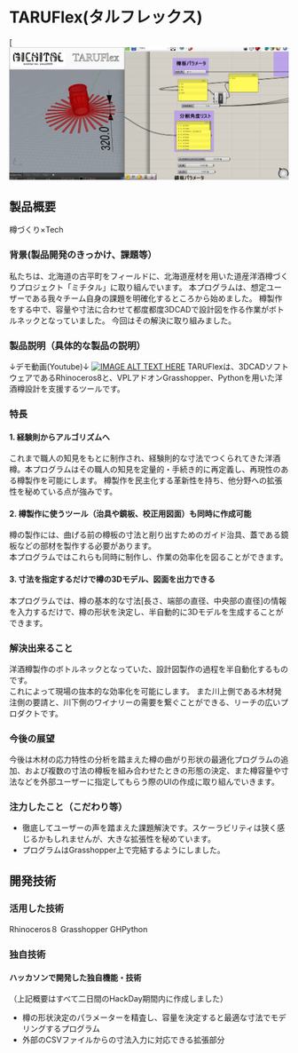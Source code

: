 # TARUFlex(タルフレックス)

[![操作画面の画像](GitHub_Main.jpg)

## 製品概要
樽づくり×Tech
### 背景(製品開発のきっかけ、課題等）
私たちは、北海道の古平町をフィールドに、北海道産材を用いた道産洋酒樽づくりプロジェクト「ミチタル」に取り組んでいます。 
本プログラムは、想定ユーザーである我々チーム自身の課題を明確化するところから始めました。
樽製作をする中で、容量や寸法に合わせて都度都度3DCADで設計図を作る作業がボトルネックとなっていました。
今回はその解決に取り組みました。
### 製品説明（具体的な製品の説明）
↓デモ動画(Youtube)↓
[![IMAGE ALT TEXT HERE](https://img.youtube.com/vi/gw0cpiWfTso/maxresdefault.jpg)](https://youtu.be/gw0cpiWfTso?si=Yul90iTKoL97l0Ht‎)
TARUFlexは、3DCADソフトウェアであるRhinoceros8と、VPLアドオンGrasshopper、Pythonを用いた洋酒樽設計を支援するツールです。
### 特長
#### 1. 経験則からアルゴリズムへ
これまで職人の知見をもとに制作され、経験則的な寸法でつくられてきた洋酒樽。本プログラムはその職人の知見を定量的・手続き的に再定義し、再現性のある樽製作を可能にします。
樽製作を民主化する革新性を持ち、他分野への拡張性を秘めている点が強みです。
#### 2. 樽製作に使うツール（治具や鏡板、校正用図面）も同時に作成可能
樽の製作には、曲げる前の樽板の寸法と削り出すためのガイド治具、蓋である鏡板などの部材を製作する必要があります。  
本プログラムではこれらも同時に制作し、作業の効率化を図ることができます。
#### 3. 寸法を指定するだけで樽の3Dモデル、図面を出力できる
本プログラムでは、樽の基本的な寸法[長さ、端部の直径、中央部の直径]の情報を入力するだけで、樽の形状を決定し、半自動的に3Dモデルを生成することができます。
### 解決出来ること
洋酒樽製作のボトルネックとなっていた、設計図製作の過程を半自動化するものです。  
これによって現場の抜本的な効率化を可能にします。
また川上側である木材発注側の要請と、川下側のワイナリーの需要を繋ぐことができる、リーチの広いプロダクトです。

### 今後の展望
今後は木材の応力特性の分析を踏まえた樽の曲がり形状の最適化プログラムの追加、および複数の寸法の樽板を組み合わせたときの形態の決定、また樽容量や寸法などを外部ユーザーに指定してもらう際のUIの作成に取り組んでいきます。
### 注力したこと（こだわり等）
* 徹底してユーザーの声を踏まえた課題解決です。スケーラビリティは狭く感じるかもしれませんが、大きな拡張性を秘めています。
* プログラムはGrasshopper上で完結するようにしました。

## 開発技術
### 活用した技術
Rhinoceros８
Grasshopper
GHPython


### 独自技術
#### ハッカソンで開発した独自機能・技術
（上記概要はすべて二日間のHackDay期間内に作成しました）
* 樽の形状決定のパラメーターを精査し、容量を決定すると最適な寸法でモデリングするプログラム
* 外部のCSVファイルからの寸法入力に対応できる拡張部分
